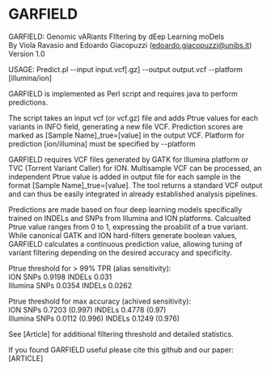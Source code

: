 # GARFIELD
GARFIELD: Genomic vARiants FIltering by dEep Learning moDels
<br> By Viola Ravasio and Edoardo Giacopuzzi (edoardo.giacopuzzi@unibs.it)
Version 1.0

USAGE: Predict.pl --input input.vcf[.gz] --output output.vcf --platform [illumina/ion]

GARFIELD is implemented as Perl script and requires java to perform predictions. 

The script takes an input vcf (or vcf.gz) file and adds Ptrue values for each variants in INFO field, generating a new file VCF. Prediction scores are marked as [Sample Name]_true=[value] in the output VCF. Platform for prediction [ion/illumina] must be specified by --platform

GARFIELD requires VCF files generated by GATK for Illumina platform or TVC (Torrent Variant Caller) for ION. Multisample VCF can be processed, an independent Ptrue value is added in output file for each sample in the format [Sample Name]_true=[value].
The tool returns a standard VCF output and can thus be easily integrated in already established analysis pipelines.

Predictions are made based on four deep learning models specifically trained on INDELs and SNPs from Illumina and ION platforms. Calcualted Ptrue value ranges from 0 to 1, expressing the proabilit of a true variant.
While canonical GATK and ION hard-filters generate boolean values, GARFIELD calculates a continuous prediction value, allowing tuning of variant filtering depending on the desired accuracy and specificity. 

Ptrue threshold for > 99% TPR (alias sensitivity):
<br><bold>ION</bold> SNPs  0.9198  INDELs  0.031
<br><bold>Illumina</bold> SNPs 0.0354  INDELs  0.0262

Ptrue threshold for max accuracy (achived sensitivity):
<br><bold>ION</bold> SNPs  0.7203 (0.997) INDELs 0.4778 (0.97)
<br><bold>Illumina</bold> SNPs 0.0112 (0.996)  INDELs 0.1249 (0.976)

See [Article] for additional filtering threshold and detailed statistics.

If you found GARFIELD useful please cite this github and our paper:
[ARTICLE]
